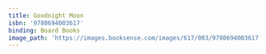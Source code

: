 ```yaml
---
title: Goodnight Moon
isbn: '9780694003617'
binding: Board Books
image_path: 'https://images.booksense.com/images/617/003/9780694003617.jpg'
---
```


